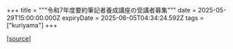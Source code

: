 +++
title = """令和7年度要約筆記者養成講座の受講者募集"""
date = 2025-05-29T15:00:00.000Z
expiryDate = 2025-06-05T04:34:24.592Z
tags = ["kuriyama"]
+++


[[source]](https://www.town.kuriyama.hokkaido.jp/soshiki/39/32015.html)
